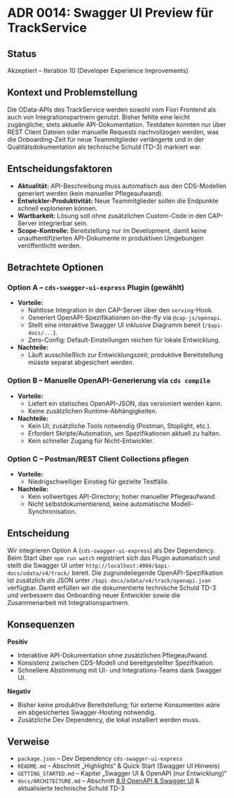 # ADR 0014: Swagger UI Preview für TrackService

## Status
Akzeptiert – Iteration 10 (Developer Experience Improvements)

## Kontext und Problemstellung
Die OData-APIs des TrackService werden sowohl vom Fiori Frontend als auch von Integrationspartnern genutzt. Bisher fehlte eine leicht zugängliche, stets aktuelle API-Dokumentation. Testdaten konnten nur über REST Client Dateien oder manuelle Requests nachvollzogen werden, was die Onboarding-Zeit für neue Teammitglieder verlängerte und in der Qualitätsdokumentation als technische Schuld (TD-3) markiert war.

## Entscheidungsfaktoren
- **Aktualität:** API-Beschreibung muss automatisch aus den CDS-Modellen generiert werden (kein manueller Pflegeaufwand).
- **Entwickler-Produktivität:** Neue Teammitglieder sollen die Endpunkte schnell explorieren können.
- **Wartbarkeit:** Lösung soll ohne zusätzlichen Custom-Code in den CAP-Server integrierbar sein.
- **Scope-Kontrolle:** Bereitstellung nur im Development, damit keine unauthentifizierten API-Dokumente in produktiven Umgebungen veröffentlicht werden.

## Betrachtete Optionen

### Option A – `cds-swagger-ui-express` Plugin **(gewählt)**
- **Vorteile:**
  - Nahtlose Integration in den CAP-Server über den `serving`-Hook.
  - Generiert OpenAPI-Spezifikationen on-the-fly via `@cap-js/openapi`.
  - Stellt eine interaktive Swagger UI inklusive Diagramm bereit (`/$api-docs/...`).
  - Zero-Config: Default-Einstellungen reichen für lokale Entwicklung.
- **Nachteile:**
  - Läuft ausschließlich zur Entwicklungszeit; produktive Bereitstellung müsste separat abgesichert werden.

### Option B – Manuelle OpenAPI-Generierung via `cds compile`
- **Vorteile:**
  - Liefert ein statisches OpenAPI-JSON, das versioniert werden kann.
  - Keine zusätzlichen Runtime-Abhängigkeiten.
- **Nachteile:**
  - Kein UI; zusätzliche Tools notwendig (Postman, Stoplight, etc.).
  - Erfordert Skripte/Automation, um Spezifikationen aktuell zu halten.
  - Kein schneller Zugang für Nicht-Entwickler.

### Option C – Postman/REST Client Collections pflegen
- **Vorteile:**
  - Niedrigschwelliger Einstieg für gezielte Testfälle.
- **Nachteile:**
  - Kein vollwertiges API-Directory; hoher manueller Pflegeaufwand.
  - Nicht selbstdokumentierend, keine automatische Modell-Synchronisation.

## Entscheidung
Wir integrieren Option A (`cds-swagger-ui-express`) als Dev Dependency. Beim Start über `npm run watch` registriert sich das Plugin automatisch und stellt die Swagger UI unter `http://localhost:4004/$api-docs/odata/v4/track/` bereit. Die zugrundeliegende OpenAPI-Spezifikation ist zusätzlich als JSON unter `/$api-docs/odata/v4/track/openapi.json` verfügbar. Damit erfüllen wir die dokumentierte technische Schuld TD-3 und verbessern das Onboarding neuer Entwickler sowie die Zusammenarbeit mit Integrationspartnern.

## Konsequenzen

**Positiv**
- Interaktive API-Dokumentation ohne zusätzlichen Pflegeaufwand.
- Konsistenz zwischen CDS-Modell und bereitgestellter Spezifikation.
- Schnellere Abstimmung mit UI- und Integrations-Teams dank Swagger UI.

**Negativ**
- Bisher keine produktive Bereitstellung; für externe Konsumenten wäre ein abgesichertes Swagger-Hosting notwendig.
- Zusätzliche Dev Dependency, die lokal installiert werden muss.

## Verweise
- `package.json` – Dev Dependency `cds-swagger-ui-express`
- `README.md` – Abschnitt „Highlights“ & Quick Start (Swagger UI Hinweis)
- `GETTING_STARTED.md` – Kapitel „Swagger UI & OpenAPI (nur Entwicklung)“
- `docs/ARCHITECTURE.md` – Abschnitt [8.9 OpenAPI & Swagger UI](../ARCHITECTURE.md#89-openapi--swagger-ui) & aktualisierte technische Schuld TD-3
